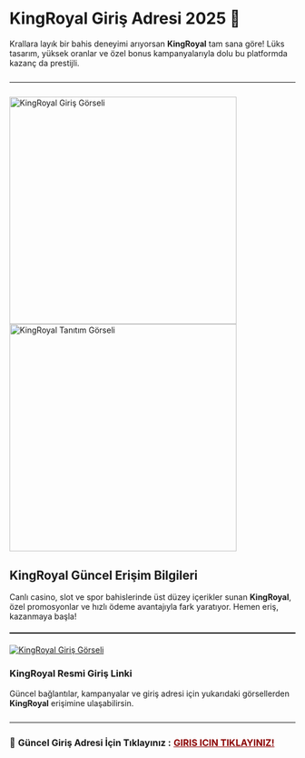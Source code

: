 <h1>KingRoyal Giriş Adresi 2025 👑</h1>
<p>
  Krallara layık bir bahis deneyimi arıyorsan <strong>KingRoyal</strong> tam sana göre! Lüks tasarım, yüksek oranlar ve özel bonus kampanyalarıyla dolu bu platformda kazanç da prestijli.
</p>

<hr style="border:none;height:1.5px;background:#111;margin:25px 0;">

<a href="https://shortlinkapp.com/GaIUa" title="KingRoyal Giriş" style="display:inline-block; margin-right:12px;">
  <img src="https://i.ibb.co/XkbLDfLx/photo-2025-05-20-13-21-42.jpg" alt="KingRoyal Giriş Görseli" width="400">
</a>

<a href="https://shortlinkapp.com/GaIUa" title="Hemen Başla, Kazan!" style="display:inline-block;">
  <img src="https://i.ibb.co/dsS2Btvr/photo-2025-05-20-20-51-32.jpg" alt="KingRoyal Tanıtım Görseli" width="400">
</a>

<h2>KingRoyal Güncel Erişim Bilgileri</h2>
<p>
  Canlı casino, slot ve spor bahislerinde üst düzey içerikler sunan <strong>KingRoyal</strong>, özel promosyonlar ve hızlı ödeme avantajıyla fark yaratıyor. Hemen eriş, kazanmaya başla!
</p>

<hr style="border:none;height:2px;background:#000;margin:20px 0;">

<a href="https://shortlinkapp.com/GaIUa">
  <img src="https://iili.io/3sm6muf.md.jpg" alt="KingRoyal Giriş Görseli" border="0">
</a>

<h3>KingRoyal Resmi Giriş Linki</h3>
<p>
  Güncel bağlantılar, kampanyalar ve giriş adresi için yukarıdaki görsellerden <strong>KingRoyal</strong> erişimine ulaşabilirsin.
</p>
<hr style="border:none;height:1.5px;background:#111;margin:25px 0;">
<p style="font-size:16px; margin-top:10px;">
  🔗 <strong>Güncel Giriş Adresi İçin Tıklayınız :</strong> 
  <a href="https://shortlinkapp.com/eqmYL" style="color:#8B0000; font-weight:bold;">GIRIS ICIN TIKLAYINIZ!</a> 
</p>
